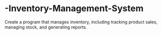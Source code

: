 # -Inventory-Management-System
Create a program that manages inventory, including tracking product sales, managing stock, and generating reports.
